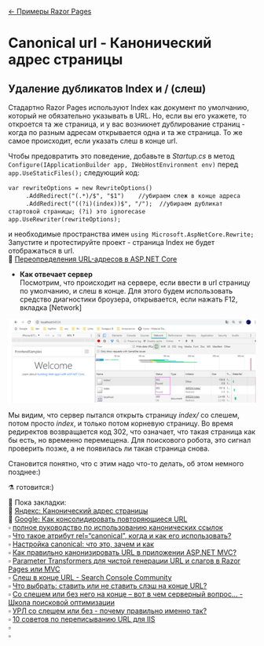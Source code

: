[← Примеры Razor Pages](/README.md)  

# Canonical url - Канонический адрес страницы

## Удаление дубликатов Index и / (слеш)
Стадартно Razor Pages используют Index как документ по умолчанию, который не обязательно указывать в URL. Но, если вы его укажете, то откроется та же страница, и у вас возникнет дублирование страниц - когда по разным адресам открывается одна и та же страница. То же самое происходит, если указать слеш в конце url.

Чтобы предовратить это поведение, добавьте в _Startup.cs_ в метод  `Configure(IApplicationBuilder app, IWebHostEnvironment env)` перед `app.UseStaticFiles();` следующий код:
```
var rewriteOptions = new RewriteOptions()
     .AddRedirect("(.*)/$", "$1")    //убираем слеж в конце адреса
     .AddRedirect("((?i)(index))$", "/");  //убираем дубликат стартовой страницы; (?i) это ignorecase
app.UseRewriter(rewriteOptions);
```
и необходимые пространства имен `using Microsoft.AspNetCore.Rewrite;`
Запустите и протестируйте проект - страница Index не будет отображаться в url.  
📘 [Переопределения URL-адресов в ASP.NET Core](https://docs.microsoft.com/ru-ru/aspnet/core/fundamentals/url-rewriting?view=aspnetcore-3.1)

* **Как отвечает сервер**  
Посмотрим, что происходит на сервере, если ввести в url страницу по умолчанию, и слеш в конце. Для этого будем использовать средство диагностики броузера, открывается, если нажать F12, вкладка [Network]

<p align="center">
     <img src="img/redirect-index.jpg" width="1196" alt="">
</p>

Мы видим, что сервер пытался открыть страницу _index/_ со слешем, потом просто _index_, и только потом корневую страницу. Во время редиректов возвращается код 302, что означает, что такая страница как бы есть, но временно перемещена. Для поискового робота, это сигнал проверить позже, а не появилась ли такая страница снова.  

Становится понятно, что с этим надо что-то делать, об этом немного позднее:)

⚗ готовится:)

🔖 Пока закладки:  
📘 [Яндекс: Канонический адрес страницы](https://yandex.ru/support/webmaster/robot-workings/canonical.html)  
📘 [Google: Как консолидировать повторяющиеся URL](https://support.google.com/webmasters/answer/139066?hl=ru)  
▫ [полное руководство по использованию канонических ссылок](https://seoprofy.ua/blog/optimizaciya-sajtov/rel-canonical)  
▫ [Что такое атрибут rel=“canonical”, когда и как его использовать?](https://siteclinic.ru/blog/technical-aspects/rel-canonical/)  
▫ [Настройка canonical: что это, зачем и как](https://1ps.ru/blog/dirs/2016/nastrojka-canonical-chto-eto-zachem-i-kak/)  
▫ [Как правильно канонизировать URL в приложении ASP.NET MVC?](https://stackoverflow.com/questions/3797182/how-to-correctly-canonicalize-a-url-in-an-asp-net-mvc-application)  
▫ [Parameter Transformers для чистой генерации URL и слагов в Razor Pages или MVC](https://www.hanselman.com/blog/ASPNETCore22ParameterTransformersForCleanURLGenerationAndSlugsInRazorPagesOrMVC.aspx)  
▫ [Слеш в конце URL - Search Console Community](https://support.google.com/webmasters/thread/6582004?hl=ru)  
▫ [Что выбрать: ставить или не ставить слэш на конце URL?](https://qna.habr.com/q/5626)  
▫ [Со слешем или без него на конце – вот в чем серверный вопрос… - Школа поисковой оптимизации](http://www.seoschool.ru/search-engine-optimization-seo/to-slash-or-not-to-slash-thats-a-server-header-question.html)  
▫ [УРЛ со слешем или без - почему правильно именно так?](http://imperacms.ru/docs/seo/url-slash-or-not)  
▫ [10 советов по переписыванию URL для IIS](https://ruslany.net/2009/04/10-url-rewriting-tips-and-tricks/)   
▫ []()   
▫ []()   
